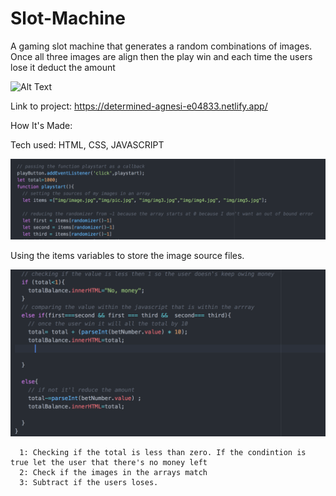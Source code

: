 # Slot-Machine

   A gaming slot machine that generates a random combinations of images. Once all three images are align then the play win and each time the users lose it deduct the amount
   
 
   
![Alt Text](https://github.com/JohnbelMDev/Slot-Machine/blob/master/Slotmachine.gif)



Link to project: https://determined-agnesi-e04833.netlify.app/


How It's Made:

Tech used: HTML, CSS, JAVASCRIPT

![Alt Text](https://raw.githubusercontent.com/JohnbelMDev/Slot-Machine/master/Slotmachine/img/Randomize.png)


Using the items variables to store the image source files.

![Alt Text](https://raw.githubusercontent.com/JohnbelMDev/Slot-Machine/master/Slotmachine/img/Screen%20Shot%202020-08-16%20at%204.54.19%20PM.png)

      1: Checking if the total is less than zero. If the condintion is true let the user that there's no money left
      2: Check if the images in the arrays match
      3: Subtract if the users loses.



